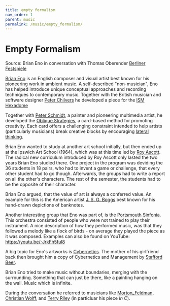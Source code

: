 ```yaml
---
title: empty formalism
nav_order: 1
parent: music
permalink: /music/empty_formalism/
---
```



# Empty Formalism

Source: Brian Eno in conversation with Thomas Oberender [Berliner Festspiele](https://blog.berlinerfestspiele.de/empty-formalism/)

[Brian Eno](https://en.wikipedia.org/wiki/Brian_Eno) is an English composer and visual artist best known for his pioneering work in ambient music. A self-described "non-musician", Eno has helped introduce unique conceptual approaches and recording techniques to contemporary music. Together with the British musician and software designer [Peter Chilvers](https://en.wikipedia.org/wiki/Peter_Chilvers_(musician)) he developed a piece for the [ISM Hexadome](https://www.berlin-ism.com/de/news/ism-hexadome)

Together with [Peter Schmidt](https://en.wikipedia.org/wiki/Peter_Schmidt_(artist)), a painter and pioneering multimedia artist, he developed the [Oblique Strategies](https://en.wikipedia.org/wiki/Oblique_Strategies), a card-based method for promoting creativity. Each card offers a challenging constraint intended to help artists (particularly musicians) break creative blocks by encouraging [lateral thinking](https://en.wikipedia.org/wiki/Lateral_thinking).

Brian Eno wanted to study at another art school initially, but then ended up at the Ipswich Art School (1964), which was at this time led by [Roy Ascott](https://en.wikipedia.org/wiki/Roy_Ascott). The radical new curriculum introduced by Roy Ascott only lasted the two years Brian Eno studied there. One project in the program was deviding the 36 students in 18 pairs, who had to invent a game or challenge, that every other student had to go though. Afterwards, the groups had to write a report on all the other's characters. The rest of the semester, the students had to be the opposite of their character.

Brian Eno argued, that the value of art is always a conferred value. An example for this is the American artist [J. S. G. Boggs](https://en.wikipedia.org/wiki/J._S._G._Boggs) best known for his hand-drawn depictions of banknotes.

Another interesting group that Eno was part of, is the [Portsmouth Sinfonia](https://en.wikipedia.org/wiki/Portsmouth_Sinfonia). This orchestra consisted of people who were not trained to play their instrument. A nice description of how they performed music, was that they followed a melody like a flock of birds - on average they played the piece as it was composed. Examples can also be found on YouTube: https://youtu.be/-JrkFh5ful8

A big topic for Eno's artworks is [Cybernetics](https://en.wikipedia.org/wiki/Cybernetics). The mother of his girlfriend back then brought him a copy of Cybernetics and Management by [Stafford Beer](https://en.wikipedia.org/wiki/Stafford_Beer).

Brian Eno tried to make music without boundaries, merging with the surrounding. Something that can just be there, like a painting hanging on the wall. Music which is infinite. 

During the conversation he referred to musicians like [Morton_Feldman](https://en.wikipedia.org/wiki/Morton_Feldman), [Christian Wolff](https://en.wikipedia.org/wiki/Christian_Wolff_(composer)), and [Terry Riley](https://en.wikipedia.org/wiki/Terry_Riley) (in particluar his piece *In C*).


